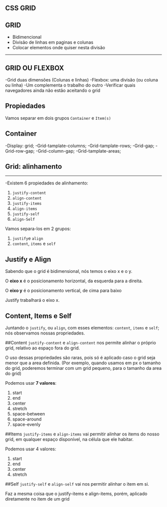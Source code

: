 ## CSS GRID

## GRID

- Bidimencional
- Divisão de linhas em paginas e colunas
- Colocar elementos onde quiser nesta divisão

---

## GRID OU FLEXBOX

-Grid duas dimensões (Colunas e linhas)
-Flexbox: uma divisão (ou coluna ou linha)
-Um complementa o trabalho do outro
-Verificar quais navegadores ainda não estão aceitando o grid

## Propiedades

Vamos separar em dois grupos
`Container` e `Item(s)`

## Container

-Display: grid;
-Grid-tamplate-columns;
-Grid-tamplate-rows;
-Grid-gap;
    -Grid-row-gap;
    -Grid-column-gap;
-Grid-tamplate-areas;

## Grid: alinhamento
---
-Existem 6 propiedades de alinhamento:
1. `justify-content`
2. `align-content`
3. `justify-items`
4. `align-items`
5. `justify-self`
6. `align-Self`

Vamos separa-los em 2 grupos:
1. `justify`e `align`
2. `content`, `items` e `self`

## Justify e Align

Sabendo que o grid é bidimensional, nós temos o eixo x e o y.

O **eixo x** é o posicionamento horizontal, da esquerda para a direita.

O **eixo y** é o posicionamento vertical, de cima para baixo

Justify trabalhará o eixo x.

## Content, Items e Self
Juntando o `justify`, ou `align`, com esses elementos: `content`, `items` e `self`; nós observamos nossas propriedades.

##Content
`justify-content` e `align-content` nos permite alinhar o próprio grid, relativo ao espaço fora do grid.

O uso dessas propriedades são raras, pois só é aplicado caso o grid seja menor que a area definida. (Por exemplo, quando usamos em px o tamanho do grid, poderemos terminar com um grid pequeno, para o tamanho da area do grid)

Podemos usar **7 valores**:

1. start
2. end
3. center
4. stretch
5. space-between
6. space-around
7. space-evenly

##Items
`justify-items` e `align-items` vai permitir alinhar os items do nosso grid, em qualquer espaço disponível, na célula que ele habitar.

Podemos usar 4 valores:

1. start
2. end
3. center
4. stretch

##Self
`justify-self` e `align-self` vai nos permitir alinhar o item em si.

Faz a mesma coisa que o justify-items e align-items, porém, aplicado diretamente no item de um grid

